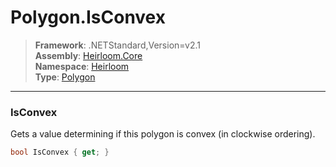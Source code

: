 # Polygon.IsConvex

> **Framework**: .NETStandard,Version=v2.1  
> **Assembly**: [Heirloom.Core][0]  
> **Namespace**: [Heirloom][0]  
> **Type**: [Polygon][1]  

--------------------------------------------------------------------------------

### IsConvex

Gets a value determining if this polygon is convex (in clockwise ordering).

```cs
bool IsConvex { get; }
```

[0]: ../Heirloom.Core.md
[1]: Heirloom.Polygon.md
